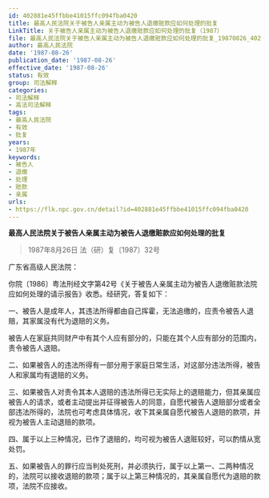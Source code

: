 ```yaml
---
id: 402881e45ffbbe41015ffc094fba0420
title: 最高人民法院关于被告人亲属主动为被告人退缴赃款应如何处理的批复
LinkTitle: 关于被告人亲属主动为被告人退缴赃款应如何处理的批复（1987）
file: 最高人民法院关于被告人亲属主动为被告人退缴赃款应如何处理的批复_19870826_402881e45ffbbe41015ffc094fba0420.docx
author: 最高人民法院
date: '1987-08-26'
publication_date: '1987-08-26'
effective_date: '1987-08-26'
status: 有效
group: 司法解释
categories:
- 司法解释
- 高法司法解释
tags:
- 最高人民法院
- 有效
- 批复
years:
- 1987年
keywords:
- 被告人
- 退缴
- 处理
- 赃款
- 亲属
urls:
- https://flk.npc.gov.cn/detail?id=402881e45ffbbe41015ffc094fba0420
---
```


**最高人民法院关于被告人亲属主动为被告人退缴赃款应如何处理的批复**

> 1987年8月26日 法（研）复〔1987〕32号

广东省高级人民法院：

你院〔1986〕粤法刑经文字第42号《关于被告人亲属主动为被告人退缴赃款法院应如何处理的请示报告》收悉。经研究，答复如下：

一、被告人是成年人，其违法所得都由自己挥霍，无法追缴的，应责令被告人退赔，其家属没有代为退赔的义务。

被告人在家庭共同财产中有其个人应有部分的，只能在其个人应有部分的范围内，责令被告人退赔。

二、如果被告人的违法所得有一部分用于家庭日常生活，对这部分违法所得，被告人和家属均有退赔的义务。

三、如果被告人对责令其本人退赔的违法所得已无实际上的退赔能力，但其亲属应被告人的请求，或者主动提出并征得被告人的同意，自愿代被告人退赔部分或者全部违法所得的，法院也可考虑具体情况，收下其亲属自愿代被告人退赔的款项，并视为被告人主动退赔的款项。

四、属于以上三种情况，已作了退赔的，均可视为被告人退赃较好，可以酌情从宽处罚。

五、如果被告人的罪行应当判处死刑，并必须执行，属于以上第一、二两种情况的，法院可以接收退赔的款项；属于以上第三种情况的，其亲属自愿代为退赔的款项，法院不应接收。
